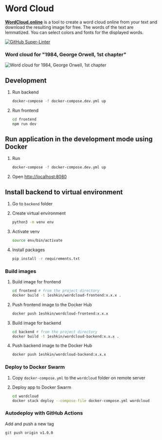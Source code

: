 # Word Cloud

[**WordCloud.online**](https://wordcloud.online) is a tool to create a word cloud online from your text and download the resulting image for free. The words of the text are lemmatized. You can select colors and fonts for the displayed words.

[![GitHub Super-Linter](https://github.com/leshkin/wordcloud.online/workflows/Lint%20Code%20Base/badge.svg)](https://github.com/marketplace/actions/super-linter)

### Word cloud for "1984, George Orwell, 1st chapter"

![Word cloud for 1984, George Orwell, 1st chapter](https://wordcloud.online/wordcloud-1984.png)

## Development

1. Run backend

   ```bash
   docker-compose -f docker-compose.dev.yml up
   ```

2. Run frontend
   ```bash
   cd frontend
   npm run dev
   ```

## Run application in the development mode using Docker

1. Run

   ```bash
   docker-compose -f docker-compose.dev.yml up
   ```

2. Open <http://localhost:8080>

## Install backend to virtual environment

1. Go to `backend` folder

2. Create virtual environment

   ```bash
   python3 -m venv env
   ```

3. Activate venv

   ```bash
   source env/bin/activate
   ```

4. Install packages

   ```bash
   pip install -r requirements.txt
   ```

### Build images

1. Build image for frontend
   ```bash
   cd frontend # from the project directory
   docker build -t 1eshkin/wordcloud-frontend:x.x.x .
   ```
2. Push frontend image to the Docker Hub
   ```bash
   docker push 1eshkin/wordcloud-frontend:x.x.x
   ```
3. Build image for backend
   ```bash
   cd backend # from the project directory
   docker build -t 1eshkin/wordcloud-backend:x.x.x .
   ```
4. Push backend image to the Docker Hub
   ```bash
   docker push 1eshkin/wordcloud-backend:x.x.x
   ```

### Deploy to Docker Swarm

1. Copy `docker-compose.yml` to the `wordcloud` folder on remote server

2. Deploy app to Docker Swarm
   ```bash
   cd wordcloud
   docker stack deploy --compose-file docker-compose.yml wordcloud
   ```

### Autodeploy with GitHub Actions

Add and push a new tag

```bash
git push origin v1.0.0
```
